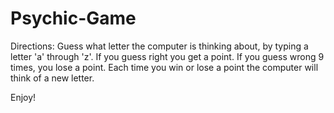 # Psychic-Game

Directions:
Guess what letter the computer is thinking about, by typing a letter 'a' through 'z'.
If you guess right you get a point.
If you guess wrong 9 times, you lose a point.
Each time you win or lose a point the computer will think of a new letter.

Enjoy!
